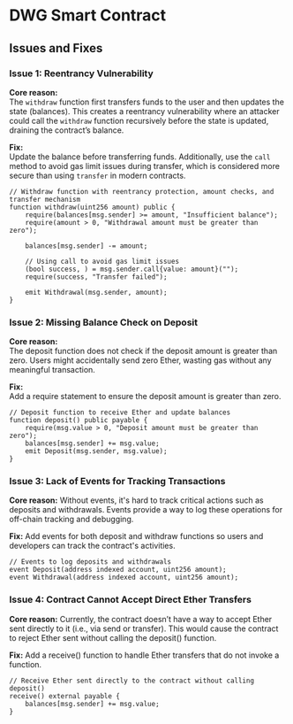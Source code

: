 # DWG Smart Contract

## Issues and Fixes

### Issue 1: **Reentrancy Vulnerability**
**Core reason:**  
The `withdraw` function first transfers funds to the user and then updates the state (balances). This creates a reentrancy vulnerability where an attacker could call the `withdraw` function recursively before the state is updated, draining the contract’s balance.

**Fix:**  
Update the balance before transferring funds. Additionally, use the `call` method to avoid gas limit issues during transfer, which is considered more secure than using `transfer` in modern contracts.

```solidity
// Withdraw function with reentrancy protection, amount checks, and transfer mechanism
function withdraw(uint256 amount) public {
    require(balances[msg.sender] >= amount, "Insufficient balance");
    require(amount > 0, "Withdrawal amount must be greater than zero");

    balances[msg.sender] -= amount;

    // Using call to avoid gas limit issues
    (bool success, ) = msg.sender.call{value: amount}("");
    require(success, "Transfer failed");

    emit Withdrawal(msg.sender, amount);
}
```

### Issue 2: Missing Balance Check on Deposit
**Core reason:**  
The deposit function does not check if the deposit amount is greater than zero. Users might accidentally send zero Ether, wasting gas without any meaningful transaction.

**Fix:**  
Add a require statement to ensure the deposit amount is greater than zero.

```solidity
// Deposit function to receive Ether and update balances
function deposit() public payable {
    require(msg.value > 0, "Deposit amount must be greater than zero");
    balances[msg.sender] += msg.value;
    emit Deposit(msg.sender, msg.value);
}
```

### Issue 3: Lack of Events for Tracking Transactions
**Core reason:** 
Without events, it's hard to track critical actions such as deposits and withdrawals. Events provide a way to log these operations for off-chain tracking and debugging.

**Fix:** 
Add events for both deposit and withdraw functions so users and developers can track the contract's activities.


```solidity
// Events to log deposits and withdrawals
event Deposit(address indexed account, uint256 amount);
event Withdrawal(address indexed account, uint256 amount);
```

### Issue 4: Contract Cannot Accept Direct Ether Transfers
**Core reason:** 
Currently, the contract doesn’t have a way to accept Ether sent directly to it (i.e., via send or transfer). This would cause the contract to reject Ether sent without calling the deposit() function.

**Fix:** 
Add a receive() function to handle Ether transfers that do not invoke a function.

```solidity
// Receive Ether sent directly to the contract without calling deposit()
receive() external payable {
    balances[msg.sender] += msg.value;
}
```
